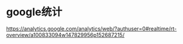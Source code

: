 # google统计

https://analytics.google.com/analytics/web/?authuser=0#realtime/rt-overview/a100833094w147829956p152687215/